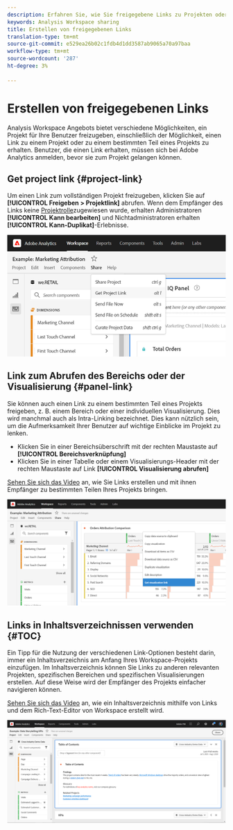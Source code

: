 ```yaml
---
description: Erfahren Sie, wie Sie freigegebene Links zu Projekten oder Visualisierungen erstellen.
keywords: Analysis Workspace sharing
title: Erstellen von freigegebenen Links
translation-type: tm+mt
source-git-commit: e529ea26b02c1fdb4d1dd3587ab9065a70a97baa
workflow-type: tm+mt
source-wordcount: '287'
ht-degree: 3%

---
```



# Erstellen von freigegebenen Links

Analysis Workspace Angebots bietet verschiedene Möglichkeiten, ein Projekt für Ihre Benutzer freizugeben, einschließlich der Möglichkeit, einen Link zu einem Projekt oder zu einem bestimmten Teil eines Projekts zu erhalten. Benutzer, die einen Link erhalten, müssen sich bei Adobe Analytics anmelden, bevor sie zum Projekt gelangen können.

## Get project link {#project-link}

Um einen Link zum vollständigen Projekt freizugeben, klicken Sie auf **[!UICONTROL Freigeben > Projektlink]** abrufen. Wenn dem Empfänger des Links keine [Projektrolle](https://docs.adobe.com/content/help/de-DE/analytics/analyze/analysis-workspace/curate-share/share-projects.html)zugewiesen wurde, erhalten Administratoren **[!UICONTROL Kann bearbeiten]** und Nichtadministratoren erhalten **[!UICONTROL Kann-Duplikat]**-Erlebnisse.

![](assets/get-project-link.png)

## Link zum Abrufen des Bereichs oder der Visualisierung {#panel-link}

Sie können auch einen Link zu einem bestimmten Teil eines Projekts freigeben, z. B. einem Bereich oder einer individuellen Visualisierung. Dies wird manchmal auch als Intra-Linking bezeichnet. Dies kann nützlich sein, um die Aufmerksamkeit Ihrer Benutzer auf wichtige Einblicke im Projekt zu lenken.

* Klicken Sie in einer Bereichsüberschrift mit der rechten Maustaste auf **[!UICONTROL Bereichsverknüpfung]**
* Klicken Sie in einer Tabelle oder einem Visualisierungs-Header mit der rechten Maustaste auf Link **[!UICONTROL Visualisierung abrufen]**

[Sehen Sie sich das Video](https://www.youtube.com/watch?v=lvmAdKNfWQw) an, wie Sie Links erstellen und mit ihnen Empfänger zu bestimmten Teilen Ihres Projekts bringen.

![](assets/get-viz-link.png)

## Links in Inhaltsverzeichnissen verwenden {#TOC}

Ein Tipp für die Nutzung der verschiedenen Link-Optionen besteht darin, immer ein Inhaltsverzeichnis am Anfang Ihres Workspace-Projekts einzufügen. Im Inhaltsverzeichnis können Sie Links zu anderen relevanten Projekten, spezifischen Bereichen und spezifischen Visualisierungen erstellen. Auf diese Weise wird der Empfänger des Projekts einfacher navigieren können.

[Sehen Sie sich das Video](https://www.youtube.com/watch?v=Xo6fTguWm-M) an, wie ein Inhaltsverzeichnis mithilfe von Links und dem Rich-Text-Editor von Workspace erstellt wird.

![](assets/toc.png)